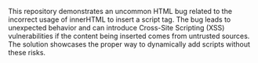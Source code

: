 This repository demonstrates an uncommon HTML bug related to the incorrect usage of innerHTML to insert a script tag.  The bug leads to unexpected behavior and can introduce Cross-Site Scripting (XSS) vulnerabilities if the content being inserted comes from untrusted sources. The solution showcases the proper way to dynamically add scripts without these risks.